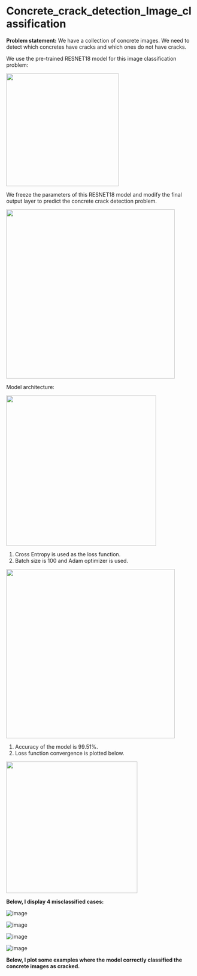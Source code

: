 # Concrete_crack_detection_Image_classification

**Problem statement:** We have a collection of concrete images. We need to detect which concretes have cracks and which ones do not have cracks. 

We use the pre-trained RESNET18 model for this image classification problem: 

<img src="https://github.com/tsenguun0106/Concrete_crack_detection_Image_classification/assets/60633314/80f17a30-562d-4a4b-a138-5d7012af28fc" width="300px">

We freeze the parameters of this RESNET18 model and modify the final output layer to predict the concrete crack detection problem. 

<img src="https://github.com/tsenguun0106/Concrete_crack_detection_Image_classification/assets/60633314/adae3ead-f22e-4cfb-a024-5ea156d1a5b9" width="450px">


Model architecture: 

<img src="https://github.com/tsenguun0106/Concrete_crack_detection_Image_classification/assets/60633314/bc1a2b55-6ea9-43e6-a970-b7a12cd2f5b1" width="400px">

1. Cross Entropy is used as the loss function.
2. Batch size is 100 and Adam optimizer is used. 

<img src="https://github.com/tsenguun0106/Concrete_crack_detection_Image_classification/assets/60633314/11b59422-6220-4ade-8183-66cb0aa47ca6" width="450px">

1. Accuracy of the model is 99.51%.
2. Loss function convergence is plotted below. 

<img src="https://github.com/tsenguun0106/Concrete_crack_detection_Image_classification/assets/60633314/3f416ca3-8dea-4ca6-bc79-1dcd00da9b7b6" width="350px">

**Below, I display 4 misclassified cases:** 

![image](https://github.com/tsenguun0106/Concrete_crack_detection_Image_classification/assets/60633314/3e2ff3e4-af53-42af-b9b4-dea957aa0ddf)

![image](https://github.com/tsenguun0106/Concrete_crack_detection_Image_classification/assets/60633314/5fd09370-2a2d-4585-92f4-0768be06c4dc)

![image](https://github.com/tsenguun0106/Concrete_crack_detection_Image_classification/assets/60633314/ec04544f-1e13-47e4-90d8-d2afb3198494)

![image](https://github.com/tsenguun0106/Concrete_crack_detection_Image_classification/assets/60633314/07c44eca-f6e1-4c03-be0f-81170de7fe18)

**Below, I plot some examples where the model correctly classified the concrete images as cracked.**



